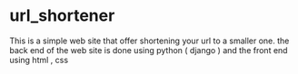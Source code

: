 # url_shortener
This is a simple web site that offer shortening your url to a smaller one.
the back end of the web site is done using python ( django ) and the front end using html , css 
